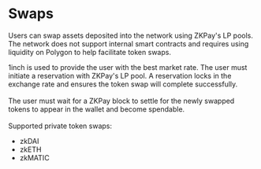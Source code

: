 # Swaps

Users can swap assets deposited into the network using ZKPay's LP pools. The network does not support internal smart contracts and requires using liquidity on Polygon to help facilitate token swaps.

1inch is used to provide the user with the best market rate. The user must initiate a reservation with ZKPay's LP pool. A reservation locks in the exchange rate and ensures the token swap will complete successfully. \
\
The user must wait for a ZKPay block to settle for the newly swapped tokens to appear in the wallet and become spendable. \
\
Supported private token swaps:

* zkDAI&#x20;
* zkETH
* zkMATIC
